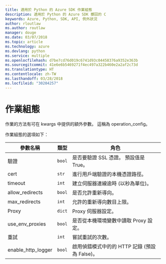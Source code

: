 ```yaml
---
title: 適用於 Python 的 Azure SDK 作業組態
description: 適用於 Python 的 Azure SDK 擲回的 C
keywords: Azure, Python, SDK, API, 例外狀況
author: rloutlaw
ms.author: routlaw
manager: douge
ms.date: 03/07/2018
ms.topic: article
ms.technology: azure
ms.devlang: python
ms.service: multiple
ms.openlocfilehash: d7be7cd76d019c6741d93c04458376a9352e363b
ms.sourcegitcommit: 41e6e6b5469271f4ec497a322b460e2a2af2c73d
ms.translationtype: HT
ms.contentlocale: zh-TW
ms.lasthandoff: 03/28/2018
ms.locfileid: "30204257"
---
```

# <a name="operation-config"></a>作業組態 

作業的方法有可在 kwargs 中提供的額外參數。 這稱為 operation_config。

作業組態的選項如下：

|參數名稱|類型|角色|
|----------------------|------|---------------|
| 驗證 |`bool`|是否要驗證 SSL 憑證。 預設值是 True。|
|  cert |`str`| 進行用戶端驗證的本機憑證路徑。|
|  timeout |`int`| 建立伺服器連線逾時 (以秒為單位)。|
|  allow_redirects |`bool` | 是否允許重新導向。|
|  max_redirects  |`int`| 允許的重新導向數目上限。|
|  Proxy  |`dict` |Proxy 伺服器設定。|
|  use_env_proxies |`bool` |是否從本機環境變數中讀取 Proxy 設定。|
|  重試  |`int` | 嘗試重試的次數。|
|  enable_http_logger | `bool`| 啟用偵錯模式中的的 HTTP 記錄 (預設為 False)。|

